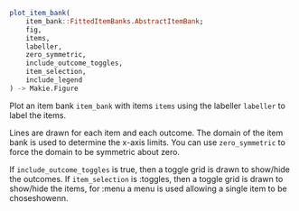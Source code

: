 ```julia
plot_item_bank(
    item_bank::FittedItemBanks.AbstractItemBank;
    fig,
    items,
    labeller,
    zero_symmetric,
    include_outcome_toggles,
    item_selection,
    include_legend
) -> Makie.Figure

```

Plot an item bank `item_bank` with items `items` using the labeller `labeller` to label the items.

Lines are drawn for each item and each outcome. The domain of the item bank is used to determine the x-axis limits. You can use `zero_symmetric` to force the domain to be symmetric about zero.

If `include_outcome_toggles` is true, then a toggle grid is drawn to show/hide the outcomes. If `item_selection` is :toggles, then a toggle grid is drawn to show/hide the items, for :menu a menu is used allowing a single item to be choseshowenn.
